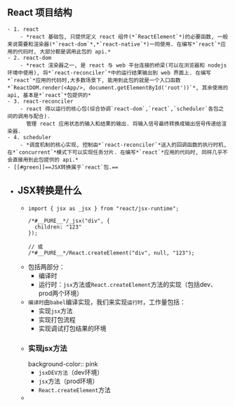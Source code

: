 ## React 项目结构
	- 1. react
		- *react 基础包, 只提供定义 react 组件(*`ReactElement`*)的必要函数, 一般来说需要和渲染器(*`react-dom`*,*`react-native`*)一同使用. 在编写*`react`*应用的代码时, 大部分都是调用此包的 api.*
	- 2. react-dom
		- *react 渲染器之一, 是 react 与 web 平台连接的桥梁(可以在浏览器和 nodejs 环境中使用), 将*`react-reconciler`*中的运行结果输出到 web 界面上. 在编写*`react`*应用的代码时,大多数场景下, 能用到此包的就是一个入口函数*`ReactDOM.render(<App/>, document.getElementById('root'))`*, 其余使用的 api, 基本是*`react`*包提供的*
	- 3. react-reconciler
		- react 得以运行的核心包(综合协调`react-dom`,`react`,`scheduler`各包之间的调用与配合).
		  管理 react 应用状态的输入和结果的输出. 将输入信号最终转换成输出信号传递给渲染器.
	- 4. scheduler
		- *调度机制的核心实现, 控制由*`react-reconciler`*送入的回调函数的执行时机, 在*`concurrent`*模式下可以实现任务分片. 在编写*`react`*应用的代码时, 同样几乎不会直接用到此包提供的 api.*
	- [[#green]]==JSX转换属于`react`包.==
- ## JSX转换是什么
	- ```
	  import { jsx as _jsx } from "react/jsx-runtime";
	  
	  /*#__PURE__*/_jsx("div", {
	    children: "123"
	  });
	  
	  // 或
	  /*#__PURE__*/React.createElement("div", null, "123");
	  ```
	- 包括两部分：
		- 编译时
		- 运行时：`jsx`方法或`React.createElement`方法的实现（包括dev、prod两个环境）
	- `编译时`由`babel`编译实现，我们来实现`运行时`，工作量包括：
		- 实现`jsx`方法
		- 实现打包流程
		- 实现调试打包结果的环境
	- ### 实现jsx方法
	  background-color:: pink
		- `jsxDEV方法`（dev环境）
		- `jsx`方法（prod环境）
		- `React.createElement`方法
	-